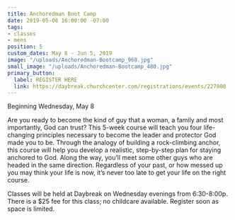 ```yaml
---
title: Anchoredman Boot Camp
date: 2019-05-08 16:00:00 -07:00
tags:
- classes
- mens
position: 5
custom_dates: May 8 - Jun 5, 2019
image: "/uploads/Anchoredman-Bootcamp_960.jpg"
small_image: "/uploads/Anchoredman-Bootcamp_480.jpg"
primary_button:
  label: REGISTER HERE
  link: https://daybreak.churchcenter.com/registrations/events/227000
---
```


Beginning Wednesday, May 8

Are you ready to become the kind of guy that a woman, a family and most importantly, God can trust? This 5-week course will teach you four life-changing principles necessary to become the leader and protector God made you to be. Through the analogy of building a rock-climbing anchor, this course will help you develop a realistic, step-by-step plan for staying anchored to God. Along the way, you’ll meet some other guys who are headed in the same direction. Regardless of your past, or how messed up you may think your life is now, it’s never too late to get your life on the right course.

Classes will be held at Daybreak on Wednesday evenings from 6:30-8:00p. There is a $25 fee for this class; no childcare available. Register soon as space is limited.
